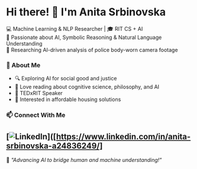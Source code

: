 # Hi there! 👋 I'm Anita Srbinovska

💻 Machine Learning & NLP Researcher | 🎓 RIT CS + AI  
🔬 Passionate about AI, Symbolic Reasoning & Natural Language Understanding  
📜 Researching AI-driven analysis of police body-worn camera footage  

### 🌟 About Me
- 🔍 Exploring AI for social good and justice
- 📖 Love reading about cognitive science, philosophy, and AI
- 🎤 TEDxRIT Speaker
- 🏡 Interested in affordable housing solutions

### 📫 Connect With Me
[![LinkedIn]([https://img.shields.io/badge/LinkedIn-0A66C2?style=flat&logo=linkedin&logoColor=white)]([https://www.linkedin.com/in/anita-srbinovska-a24836249/]
---

🚀 *"Advancing AI to bridge human and machine understanding!"*
